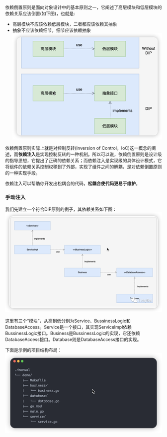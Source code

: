 依赖倒置原则是面向对象设计中的基本原则之一，它阐述了高层模块和低层模块的依赖关系应该倒置(如下图)，也就是:

- 高层模块不应该依赖低层模块，二者都应该依赖其抽象
- 抽象不应该依赖细节，细节应该依赖抽象
![img.png](image/img.png)

依赖倒置原则实际上就是对控制反转(Inversion of Control，IoC)这一概念的阐述，而**依赖注入**是实现控制反转的一种机制。所以可以说，依赖倒置原则是设计级的指导思想，它提出了正确的依赖关系；而依赖注入是实现级的具体设计模式，它将组件的依赖关系控制权移到了外部，实现了组件之间的解耦，是对依赖倒置原则的一种实现手段。

依赖注入可以帮助你开发出松耦合的代码，**松耦合使代码更易于维护**。

### 手动注入
我们先建立一个符合DIP原则的例子，其依赖关系如下图：
![img_1.png](image/img_1.png)

这里有三个“模块”，从高到低分别为Service、BussinessLogic和DatabaseAccess。Service是一个接口，其实现ServiceImpl依赖BussinessLogic接口。Business是BussinessLogic的实现，它还依赖DatabaseAccess接口。Database则是DatabaseAccess接口的实现。

下面是示例的项目结构布局：
![img_2.png](image/img_2.png)